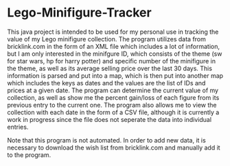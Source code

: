 # Lego-Minifigure-Tracker

This java project is intended to be used for my personal use in tracking the value of my Lego minifigure collection. 
The program utilizes data from bricklink.com in the form of an XML file which includes a lot of information, but I am
only interested in the minifgure ID, which consists of the theme (sw for star wars, hp for harry potter) and specific
number of the minifigure in the theme, as well as its average selling price over the last 30 days. This information is 
parsed and put into a map, which is then put into another map which includes the keys as dates and the values are the
list of IDs and prices at a given date. The program can determine the current value of my collection, as well as show me
the percent gain/loss of each figure from its previous entry to the current one. The program also allows me to view the 
collection with each date in the form of a CSV file, although it is currently a work in progress since the file does
not seperate the data into individual entries.

Note that this program is not automated. In order to add new data, it is necessary to download the wish list from bricklink.com
and manually add it to the program. 

